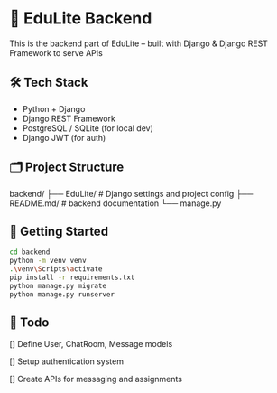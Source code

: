 # 🧠 EduLite Backend

This is the backend part of EduLite – built with Django & Django REST Framework to serve APIs

## 🛠️ Tech Stack

- Python + Django  
- Django REST Framework  
- PostgreSQL / SQLite (for local dev)  
- Django JWT (for auth)

## 🗂️ Project Structure

backend/
├── EduLite/ # Django settings and project config
├── README.md/ # backend documentation
└── manage.py



## 🚀 Getting Started

```bash
cd backend
python -m venv venv
.\venv\Scripts\activate
pip install -r requirements.txt
python manage.py migrate
python manage.py runserver
```

## 📌 Todo
 [] Define User, ChatRoom, Message models

 [] Setup authentication system

 [] Create APIs for messaging and assignments
